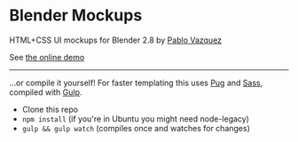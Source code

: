 # Blender Mockups
HTML+CSS UI mockups for Blender 2.8 by [Pablo Vazquez](http://www.pablovazquez.art)


See [the online demo](http://pablovazquez.art/ui/)

---

...or compile it yourself! For faster templating this uses [Pug](https://pugjs.org) and [Sass](http://sass-lang.com/), compiled with [Gulp](http://gulpjs.com/).

* Clone this repo
* ```npm install``` (if you're in Ubuntu you might need node-legacy)
* ```gulp && gulp watch``` (compiles once and watches for changes)
